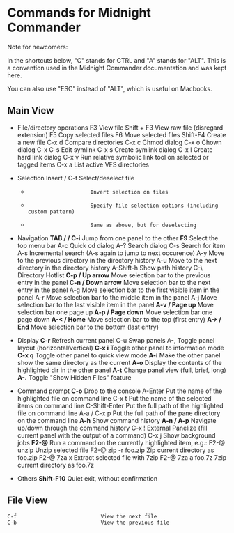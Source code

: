 # Commands for Midnight Commander

Note for newcomers:

In the shortcuts below, "C" stands for CTRL and "A" stands for "ALT". This is a convention
used in the Midnight Commander documentation and was kept here.

You can also use "ESC" instead of "ALT", which is useful on Macbooks.

Main View
---------------------------------------------------------------
- File/directory operations
    F3                        View file
    Shift + F3                View raw file (disregard extension)
    F5                        Copy selected files
    F6                        Move selected files
    Shift-F4                  Create a new file
    C-x d                     Compare directories
    C-x c                     Chmod dialog
    C-x o                     Chown dialog
    C-x C-s                   Edit symlink
    C-x s                     Create symlink dialog
    C-x l                     Create hard link dialog
    C-x v                     Run relative symbolic link tool on selected or tagged items
    C-x a                     List active VFS directories

- Selection
    Insert / C-t              Select/deselect file
    *                         Invert selection on files
    +                         Specify file selection options (including custom pattern)
    -                         Same as above, but for deselecting

- Navigation
    **TAB /  / C-i**          Jump from one panel to the other
    **F9**                    Select the top menu bar
    A-c                       Quick cd dialog
    A-?                       Search dialog
    C-s                       Search for item
    A-s                       Incremental search (A-s again to jump to next occurence)
    A-y                       Move to the previous directory in the directory history
    A-u                       Move to the next directory in the directory history
    A-Shift-h                 Show path history
    C-\                       Directory Hotlist
    **C-p / Up arrow**        Move selection bar to the previous entry in the panel
    **C-n / Down arrow**      Move selection bar to the next entry in the panel
    A-g                       Move selection bar to the first visible item in the panel
    A-r                       Move selection bar to the middle item in the panel
    A-j                       Move selection bar to the last visible item in the panel
    **A-v / Page up**         Move selection bar one page up
    **A-p / Page down**       Move selection bar one page down
    **A-< / Home**            Move selection bar to the top (first entry)
    **A-> / End**             Move selection bar to the bottom (last entry)

- Display
    **C-r**                   Refresh current panel
    C-u                       Swap panels
    A-,                       Toggle panel layout (horizontal/vertical)
    **C-x i**                 Toggle other panel to information mode
    **C-x q**                 Toggle other panel to quick view mode
    **A-i**                   Make the other panel show the same directory as the current
    **A-o**                   Display the contents of the highlighted dir in the other panel
    **A-t**                   Change panel view (full, brief, long)
    **A-.**                   Toggle "Show Hidden Files" feature

- Command prompt
    **C-o**                   Drop to the console
    A-Enter                   Put the name of the highlighted file on command line
    C-x t                     Put the name of the selected items on command line
    C-Shift-Enter             Put the full path of the highlighted file on command line
    A-a / C-x p               Put the full path of the pane directory on the command line
    **A-h**                   Show command history
    **A-n / A-p**             Navigate up/down through the command history
    C-x !                     External Panelize (fill current panel with the output of a command)
    C-x j                     Show background jobs
    **F2-@**                  Run a command on the currently highlighted item, e.g.:
        F2-@ unzip                Unzip selected file
        F2-@ zip -r foo.zip       Zip current directory as foo.zip
        F2-@ 7za x                Extract selected file with 7zip
        F2-@ 7za a foo.7z         7zip current directory as foo.7z

- Others
    **Shift-F10**             Quiet exit, without confirmation


File View
---------------------------------------------------------------
    C-f                           View the next file
    C-b                           View the previous file

